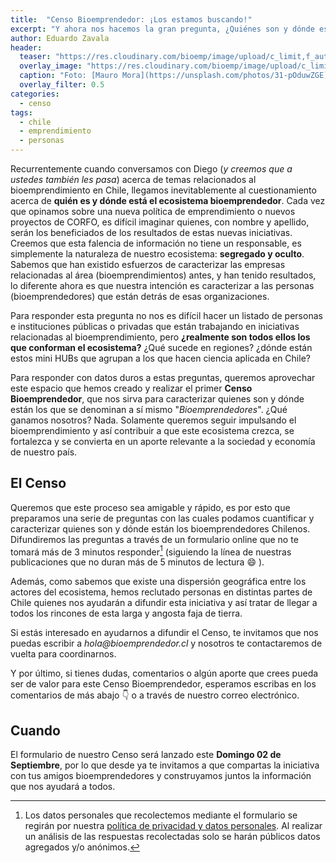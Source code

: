 ```yaml
---
title:  "Censo Bioemprendedor: ¡Los estamos buscando!"
excerpt: "Y ahora nos hacemos la gran pregunta, ¿Quiénes son y dónde están los bioemprendedores en Chile?"
author: Eduardo Zavala
header:
  teaser: "https://res.cloudinary.com/bioemp/image/upload/c_limit,f_auto,q_auto,w_400/b2/ahumada-ttLSbc.jpg"
  overlay_image: "https://res.cloudinary.com/bioemp/image/upload/c_limit,f_auto,q_auto,w_1200/b2/ahumada-ttLSbc.jpg"
  caption: "Foto: [Mauro Mora](https://unsplash.com/photos/31-pOduwZGE) @ Unsplash"
  overlay_filter: 0.5
categories:
  - censo
tags:
  - chile
  - emprendimiento
  - personas
---
```


Recurrentemente cuando conversamos con Diego (_y creemos que a ustedes también les pasa_) acerca de temas relacionados al bioemprendimiento en Chile, llegamos inevitablemente al cuestionamiento acerca de **quién es y dónde está el ecosistema bioemprendedor**. Cada vez que opinamos sobre una nueva política de emprendimiento o nuevos proyectos de CORFO, es difícil imaginar quienes, con nombre y apellido, serán los beneficiados de los resultados de estas nuevas iniciativas. Creemos que esta falencia de información no tiene un responsable, es simplemente la naturaleza de nuestro ecosistema: **segregado y oculto**. Sabemos que han existido esfuerzos de caracterizar las empresas relacionadas al área (bioemprendimientos) antes, y han tenido resultados, lo diferente ahora es que nuestra intención es caracterizar a las personas (bioemprendedores) que están detrás de esas organizaciones.

Para responder esta pregunta no nos es difícil hacer un listado de personas e instituciones públicas o privadas que están trabajando en iniciativas relacionadas al bioemprendimiento, pero **¿realmente son todos ellos los que conforman el ecosistema?** ¿Qué sucede en regiones? ¿dónde están estos mini HUBs que agrupan a los que hacen ciencia aplicada en Chile?

Para responder con datos duros a estas preguntas, queremos aprovechar este espacio que hemos creado y realizar el primer **Censo Bioemprendedor**, que nos sirva para caracterizar quienes son y dónde están los que se denominan a sí mismo "_Bioemprendedores_". ¿Qué ganamos nosotros? Nada. Solamente queremos seguir impulsando el bioemprendimiento y así contribuir a que este ecosistema crezca, se fortalezca y se convierta en un aporte relevante a la sociedad y economía de nuestro país.

## El Censo

Queremos que este proceso sea amigable y rápido, es por esto que preparamos una serie de preguntas con las cuales podamos cuantificar y caracterizar quienes son y dónde están los bioemprendedores Chilenos. Difundiremos las preguntas a través de un formulario online que no te tomará más de 3 minutos responder[^1] (siguiendo la línea de nuestras publicaciones que no duran más de 5 minutos de lectura :smile: ).

Además, como sabemos que existe una dispersión geográfica entre los actores del ecosistema, hemos reclutado personas en distintas partes de Chile quienes nos ayudarán a difundir esta iniciativa y así tratar de llegar a todos los rincones de esta larga y angosta faja de tierra.

Si estás interesado en ayudarnos a difundir el Censo, te invitamos que nos puedas escribir a _hola@bioemprendedor.cl_ y nosotros te contactaremos de vuelta para coordinarnos.

Y por último, si tienes dudas, comentarios o algún aporte que crees pueda ser de valor para este Censo Bioemprendedor, esperamos escribas en los comentarios de más abajo :point_down: o a través de nuestro correo electrónico.


## Cuando

El formulario de nuestro Censo será lanzado este **Domingo 02 de Septiembre**, por lo que desde ya te invitamos a que compartas la iniciativa con tus amigos bioemprendedores y construyamos juntos la información que nos ayudará a todos.

[^1]: Los datos personales que recolectemos mediante el formulario se regirán por nuestra [política de privacidad y datos personales](/politicas). Al realizar un análisis de las respuestas recolectadas solo se harán públicos datos agregados y/o anónimos.
